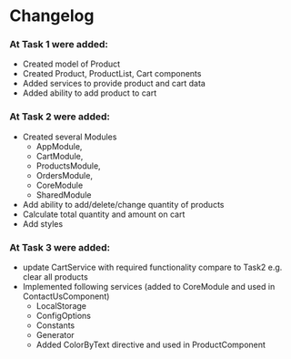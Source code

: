 # Changelog

### At Task 1 were added:

* Created model of Product 
* Created Product, ProductList, Cart components
* Added services to provide product and cart data
* Added ability to add product to cart

### At Task 2 were added:

* Created several Modules
  - AppModule, 
  - CartModule, 
  - ProductsModule, 
  - OrdersModule, 
  - CoreModule   
  - SharedModule 
* Add ability to add/delete/change quantity of products 
* Calculate total quantity and amount on cart
* Add styles

### At Task 3 were added:
  * update CartService with required functionality
  compare to Task2 e.g. clear all products
  * Implemented following services (added to CoreModule and used in ContactUsComponent)
    - LocalStorage 
    - ConfigOptions
    - Constants
    - Generator
    * Added ColorByText directive and used in ProductComponent
    
